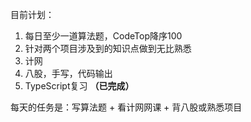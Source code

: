 目前计划：

1. 每日至少一道算法题，CodeTop降序100
2. 针对两个项目涉及到的知识点做到无比熟悉
3. 计网
4. 八股，手写，代码输出
5. TypeScript复习    **（已完成）**

每天的任务是：写算法题 + 看计网网课 + 背八股或熟悉项目